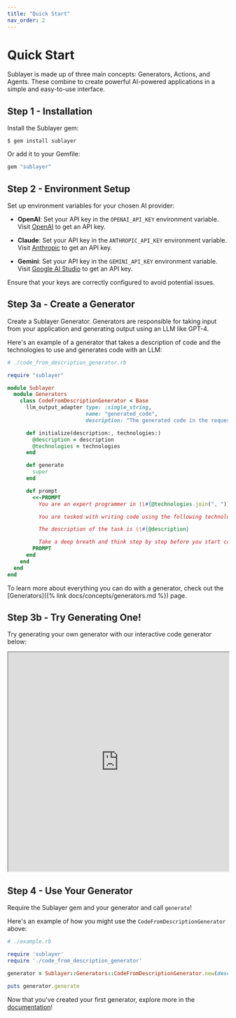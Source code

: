 ```yaml
---
title: "Quick Start"
nav_order: 2
---
```

# Quick Start

Sublayer is made up of three main concepts: Generators, Actions, and Agents. These combine to create powerful AI-powered applications in a simple and easy-to-use interface.

## Step 1 - Installation

Install the Sublayer gem:
```shell
$ gem install sublayer
```
Or add it to your Gemfile:
```ruby
gem "sublayer"
```

## Step 2 - Environment Setup

Set up environment variables for your chosen AI provider:

- **OpenAI**: Set your API key in the `OPENAI_API_KEY` environment variable. Visit [OpenAI](https://openai.com/product) to get an API key.

- **Claude**: Set your API key in the `ANTHROPIC_API_KEY` environment variable. Visit [Anthropic](https://anthropic.com/) to get an API key.

- **Gemini**: Set your API key in the `GEMINI_API_KEY` environment variable. Visit [Google AI Studio](https://ai.google.dev/) to get an API key.

Ensure that your keys are correctly configured to avoid potential issues.

## Step 3a - Create a Generator

Create a Sublayer Generator. Generators are responsible for taking input from your application and generating output using an LLM like GPT-4.

Here's an example of a generator that takes a description of code and the technologies to use and generates code with an LLM:

```ruby
# ./code_from_description_generator.rb

require "sublayer"

module Sublayer
  module Generators
    class CodeFromDescriptionGenerator < Base
      llm_output_adapter type: :single_string,
                         name: "generated_code",
                         description: "The generated code in the requested language"

      def initialize(description:, technologies:)
        @description = description
        @technologies = technologies
      end

      def generate
        super
      end

      def prompt
        <<-PROMPT
          You are an expert programmer in \\#{@technologies.join(", ")}.

          You are tasked with writing code using the following technologies: \\#{@technologies.join(", ")}.

          The description of the task is \\#{@description}

          Take a deep breath and think step by step before you start coding.
        PROMPT
      end
    end
  end
end
```

To learn more about everything you can do with a generator, check out the [Generators]({% link docs/concepts/generators.md %}) page.

## Step 3b - Try Generating One!
Try generating your own generator with our interactive code generator below:

<iframe src="https://blueprints.sublayer.com/interactive-code-generator/sublayer-generators" width="100%" height="500px"></iframe>

## Step 4 - Use Your Generator
Require the Sublayer gem and your generator and call `generate`!

Here's an example of how you might use the `CodeFromDescriptionGenerator` above:

```ruby
# ./example.rb

require 'sublayer'
require './code_from_description_generator'

generator = Sublayer::Generators::CodeFromDescriptionGenerator.new(description: 'a function that returns the first 10 happy numbers', technologies: ['ruby'])

puts generator.generate
```

Now that you've created your first generator, explore more in the [documentation](/docs)!